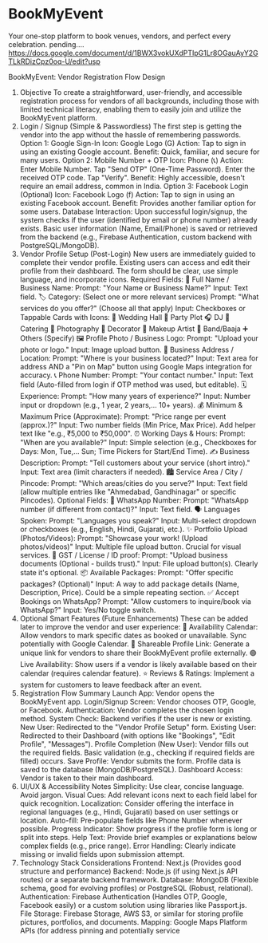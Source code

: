 # BookMyEvent
Your one-stop platform to book venues, vendors, and perfect every celebration.
pending....
https://docs.google.com/document/d/1BWX3vokUXdPTIpG1Lr8OGauAyY2GTLkRDizCpz0oq-U/edit?usp

BookMyEvent: Vendor Registration Flow Design
1. Objective
To create a straightforward, user-friendly, and accessible registration process for vendors of all backgrounds, including those with limited technical literacy, enabling them to easily join and utilize the BookMyEvent platform.
2. Login / Signup (Simple & Passwordless)
The first step is getting the vendor into the app without the hassle of remembering passwords.
Option 1: Google Sign-In
Icon: Google Logo (G)
Action: Tap to sign in using an existing Google account.
Benefit: Quick, familiar, and secure for many users.
Option 2: Mobile Number + OTP
Icon: Phone (📞)
Action:
Enter Mobile Number.
Tap "Send OTP" (One-Time Password).
Enter the received OTP code.
Tap "Verify".
Benefit: Highly accessible, doesn't require an email address, common in India.
Option 3: Facebook Login (Optional)
Icon: Facebook Logo (f)
Action: Tap to sign in using an existing Facebook account.
Benefit: Provides another familiar option for some users.
Database Interaction:
Upon successful login/signup, the system checks if the user (identified by email or phone number) already exists.
Basic user information (Name, Email/Phone) is saved or retrieved from the backend (e.g., Firebase Authentication, custom backend with PostgreSQL/MongoDB).
3. Vendor Profile Setup (Post-Login)
New users are immediately guided to complete their vendor profile. Existing users can access and edit their profile from their dashboard. The form should be clear, use simple language, and incorporate icons.
Required Fields:
👤 Full Name / Business Name:
Prompt: "Your Name or Business Name?"
Input: Text field.
🏷️ Category: (Select one or more relevant services)
Prompt: "What services do you offer?" (Choose all that apply)
Input: Checkboxes or Tappable Cards with Icons:
💍 Wedding Hall
🌳 Party Plot
🎧 DJ
🍲 Catering
📸 Photography
🎨 Decorator
💄 Makeup Artist
🎺 Band/Baaja
➕ Others (Specify)
🖼️ Profile Photo / Business Logo:
Prompt: "Upload your photo or logo."
Input: Image upload button.
📍 Business Address / Location:
Prompt: "Where is your business located?"
Input: Text area for address AND a "Pin on Map" button using Google Maps integration for accuracy.
📞 Phone Number:
Prompt: "Your contact number."
Input: Text field (Auto-filled from login if OTP method was used, but editable).
🗓️ Experience:
Prompt: "How many years of experience?"
Input: Number input or dropdown (e.g., 1 year, 2 years,... 10+ years).
💰 Minimum & Maximum Price (Approximate):
Prompt: "Price range per event (approx.)?"
Input: Two number fields (Min Price, Max Price). Add helper text like "e.g., ₹5,000 to ₹50,000".
⏰ Working Days & Hours:
Prompt: "When are you available?"
Input: Simple selection (e.g., Checkboxes for Days: Mon, Tue,... Sun; Time Pickers for Start/End Time).
✍️ Business Description:
Prompt: "Tell customers about your service (short intro)."
Input: Text area (limit characters if needed).
🏙️ Service Area / City / Pincode:
Prompt: "Which areas/cities do you serve?"
Input: Text field (allow multiple entries like "Ahmedabad, Gandhinagar" or specific Pincodes).
Optional Fields:
💬 WhatsApp Number:
Prompt: "WhatsApp number (if different from contact)?"
Input: Text field.
🗣️ Languages Spoken:
Prompt: "Languages you speak?"
Input: Multi-select dropdown or checkboxes (e.g., English, Hindi, Gujarati, etc.).
✨ Portfolio Upload (Photos/Videos):
Prompt: "Showcase your work! (Upload photos/videos)"
Input: Multiple file upload button. Crucial for visual services.
📄 GST / License / ID proof:
Prompt: "Upload business documents (Optional - builds trust)."
Input: File upload button(s). Clearly state it's optional.
📦 Available Packages:
Prompt: "Offer specific packages? (Optional)"
Input: A way to add package details (Name, Description, Price). Could be a simple repeating section.
✅ Accept Bookings on WhatsApp?
Prompt: "Allow customers to inquire/book via WhatsApp?"
Input: Yes/No toggle switch.
4. Optional Smart Features (Future Enhancements)
These can be added later to improve the vendor and user experience:
📅 Availability Calendar: Allow vendors to mark specific dates as booked or unavailable. Sync potentially with Google Calendar.
🔗 Shareable Profile Link: Generate a unique link for vendors to share their BookMyEvent profile externally.
🟢 Live Availability: Show users if a vendor is likely available based on their calendar (requires calendar feature).
⭐ Reviews & Ratings: Implement a system for customers to leave feedback after an event.
5. Registration Flow Summary
Launch App: Vendor opens the BookMyEvent app.
Login/Signup Screen: Vendor chooses OTP, Google, or Facebook.
Authentication: Vendor completes the chosen login method.
System Check: Backend verifies if the user is new or existing.
New User: Redirected to the "Vendor Profile Setup" form.
Existing User: Redirected to their Dashboard (with options like "Bookings", "Edit Profile", "Messages").
Profile Completion (New User): Vendor fills out the required fields. Basic validation (e.g., checking if required fields are filled) occurs.
Save Profile: Vendor submits the form. Profile data is saved to the database (MongoDB/PostgreSQL).
Dashboard Access: Vendor is taken to their main dashboard.
6. UI/UX & Accessibility Notes
Simplicity: Use clear, concise language. Avoid jargon.
Visual Cues: Add relevant icons next to each field label for quick recognition.
Localization: Consider offering the interface in regional languages (e.g., Hindi, Gujarati) based on user settings or location.
Auto-fill: Pre-populate fields like Phone Number whenever possible.
Progress Indicator: Show progress if the profile form is long or split into steps.
Help Text: Provide brief examples or explanations below complex fields (e.g., price range).
Error Handling: Clearly indicate missing or invalid fields upon submission attempt.
7. Technology Stack Considerations
Frontend: Next.js (Provides good structure and performance)
Backend: Node.js (if using Next.js API routes) or a separate backend framework.
Database: MongoDB (Flexible schema, good for evolving profiles) or PostgreSQL (Robust, relational).
Authentication: Firebase Authentication (Handles OTP, Google, Facebook easily) or a custom solution using libraries like Passport.js.
File Storage: Firebase Storage, AWS S3, or similar for storing profile pictures, portfolios, and documents.
Mapping: Google Maps Platform APIs (for address pinning and potentially service 
